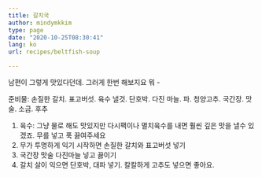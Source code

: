 ```yaml
---
title: 갈치국
author: mindymkkim
type: page
date: "2020-10-25T08:30:41"
lang: ko
url: recipes/beltfish-soup

---
```


남편이 그렇게 맛있다던데. 그러게 한번 해보지요 뭐 - 

준비물: 손질한 갈치. 표고버섯. 육수 낼것. 단호박. 다진 마늘. 파. 청양고추. 국간장. 맛술. 소금. 후추 

1. 육수: 그냥 물로 해도 맛있지만 다시팩이나 멸치육수를 내면 훨씬 깊은 맛을 낼수 있겠죠. 무를 넣고 푹 끓여주세요
2. 무가 투명하게 익기 시작하면 손질한 갈치와 표고버섯 넣기
3. 국간장 맛술 다진마늘 넣고 끓이기 
4. 갈치 살이 익으면 단호박, 대파 넣기. 칼칼하게 고추도 넣으면 좋아요.
